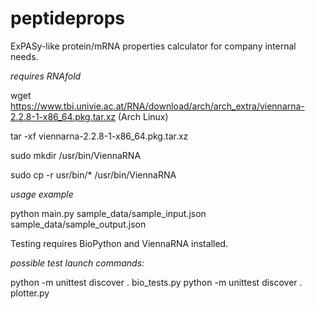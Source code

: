 # peptideprops
ExPASy-like protein/mRNA properties calculator for company internal needs.

*requires RNAfold*

wget https://www.tbi.univie.ac.at/RNA/download/arch/arch_extra/viennarna-2.2.8-1-x86_64.pkg.tar.xz (Arch Linux)

tar -xf viennarna-2.2.8-1-x86_64.pkg.tar.xz

sudo mkdir /usr/bin/ViennaRNA

sudo cp -r usr/bin/* /usr/bin/ViennaRNA

*usage example*

python main.py sample_data/sample_input.json sample_data/sample_output.json

Testing requires BioPython and ViennaRNA installed.

*possible test launch commands:*

python -m unittest discover . bio_tests.py
python -m unittest discover . plotter.py
